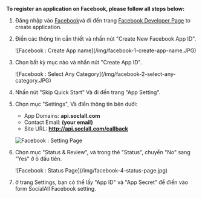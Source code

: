 __To register an application on Facebook, please follow all steps below:__

1. Đăng nhập vào [Facebook](http://www.facebook.com)và đi đến trang [Facebook Developer Page](https://developers.facebook.com/quickstarts/?platform=web) to create application.
2. Điền các thông tin cần thiết và nhấn nút "Create New Facebook App ID".
    <div class="soclall-br"></div>
    ![Facebook : Create App name](/img/facebook-1-create-app-name.JPG)
    <div class="soclall-br"></div>
3. Chọn bất kỳ mục nào và nhấn nút "Create App ID".
    <div class="soclall-br"></div>
    ![Facebook : Select Any Category](/img/facebook-2-select-any-category.JPG)
    <div class="soclall-br"></div>
4. Nhấn nút "Skip Quick Start" Và đi đến trang "App Setting".
5. Chọn mục "Settings", Và điền thông tin bên dưới:
    * App Domains: __api.soclall.com__
    * Contact Email: __(your email)__
    * Site URL: __http://api.soclall.com/callback__  

    ![Facebook : Setting Page](/img/facebook-3-setting-page.JPG)
    <div class="soclall-br"></div>
    
6.  Chọn mục "Status & Review", và trong thẻ "Status", chuyển "No" sang "Yes" ở ô đầu tiên. 
    <div class="soclall-br"></div>
    ![Facebook : Status Page](/img/facebook-4-status-page.jpg)
    <div class="soclall-br"></div>    
7. ở trang Settings, bạn có thể lấy "App ID" và "App Secret" để điền vào form SocialAll Facebook setting.